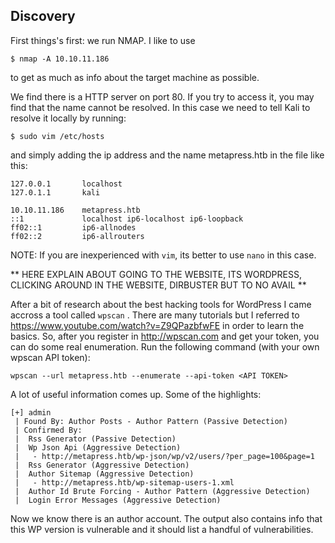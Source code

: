 ## Discovery
First things's first: we run NMAP. I like to use 
```
$ nmap -A 10.10.11.186
```
to get as much as info about the target machine as possible. 

We find there is a HTTP server on port 80. If you try to access it, you may find that the name cannot be resolved. In this case we need to tell Kali to resolve it locally by running:
```
$ sudo vim /etc/hosts
```
and simply adding the ip address and the name metapress.htb in the file like this:
```
127.0.0.1       localhost
127.0.1.1       kali

10.10.11.186    metapress.htb
::1             localhost ip6-localhost ip6-loopback
ff02::1         ip6-allnodes
ff02::2         ip6-allrouters
```
NOTE: If you are inexperienced with ```vim```, its better to use ```nano``` in this case. 

** HERE EXPLAIN ABOUT GOING TO THE WEBSITE, ITS WORDPRESS, CLICKING AROUND IN THE WEBSITE, DIRBUSTER BUT TO NO AVAIL **

After a bit of research about the best hacking tools for WordPress I came accross a tool called ```wpscan``` . There are many tutorials but I referred to https://www.youtube.com/watch?v=Z9QPazbfwFE in order to learn the basics. So, after you register in http://wpscan.com and get your token, you can do some real enumeration. Run the following command (with your own wpscan API token):
```
wpscan --url metapress.htb --enumerate --api-token <API TOKEN>
```
A lot of useful information comes up. Some of the highlights:
```
[+] admin
 | Found By: Author Posts - Author Pattern (Passive Detection)
 | Confirmed By:
 |  Rss Generator (Passive Detection)
 |  Wp Json Api (Aggressive Detection)
 |   - http://metapress.htb/wp-json/wp/v2/users/?per_page=100&page=1
 |  Rss Generator (Aggressive Detection)
 |  Author Sitemap (Aggressive Detection)
 |   - http://metapress.htb/wp-sitemap-users-1.xml
 |  Author Id Brute Forcing - Author Pattern (Aggressive Detection)
 |  Login Error Messages (Aggressive Detection)
```
Now we know there is an author account. The output also contains info that this WP version is vulnerable and it should list a handful of vulnerabilities.
